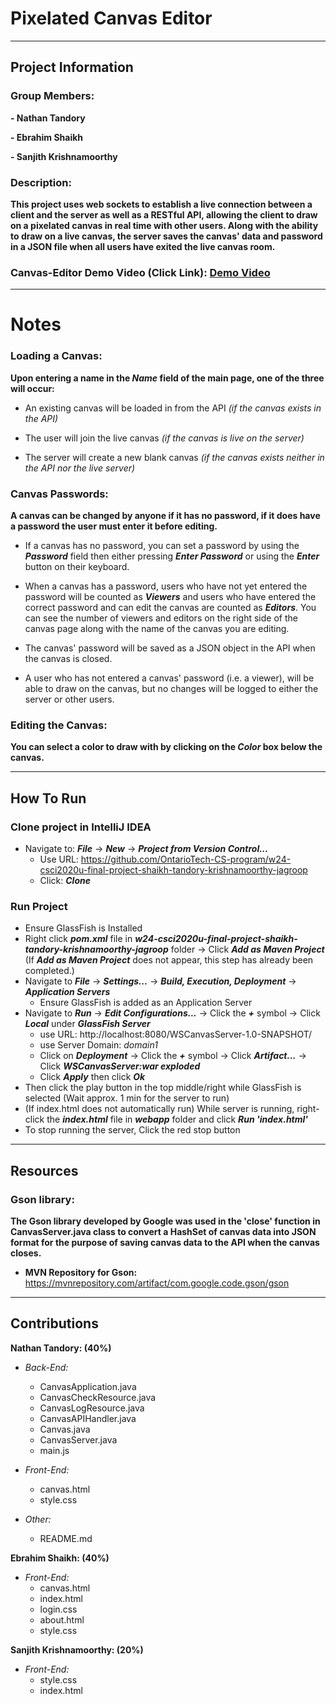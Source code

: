 # Pixelated Canvas Editor
***
## Project Information

### Group Members:

**- Nathan Tandory**

**- Ebrahim Shaikh**

**- Sanjith Krishnamoorthy**

### Description:

**This project uses web sockets to establish a live connection between a client and the 
server as well as a RESTful API, allowing the client to draw on a pixelated canvas in real time with other users. Along
with the ability to draw on a live canvas, the server saves the canvas' data and password in a 
JSON file when all users have exited the live canvas room.**

### Canvas-Editor Demo Video (Click Link): [Demo Video](https://drive.google.com/file/d/12xqiBED4_NHcdzeQsEbltHz4PqWVLw5z/view?usp=drive_link)

***
# Notes

### Loading a Canvas:

**Upon entering a name in the *__Name__* field of the main page, one of the three will occur:**

  - An existing canvas will be loaded in from the API *(if the canvas exists in the API)*


  - The user will join the live canvas *(if the canvas is live on the server)*


  - The server will create a new blank canvas *(if the canvas exists neither in the API nor the live server)* 

### Canvas Passwords:

**A canvas can be changed by anyone if it has no password, if it does have a password the user must enter it before editing.**

  - If a canvas has no password, you can set a password by using the *__Password__* field then either pressing
  *__Enter Password__* or using the *__Enter__* button on their keyboard.


  - When a canvas has a password, users who have not yet entered the password will be counted as *__Viewers__*
  and users who have entered the correct password and can edit the canvas are counted as *__Editors__*. You can see
  the number of viewers and editors on the right side of the canvas page along with the name of the canvas you are
  editing.


  - The canvas' password will be saved as a JSON object in the API when the canvas is closed.


  - A user who has not entered a canvas' password (i.e. a viewer), will be able to draw on the canvas, but no changes
  will be logged to either the server or other users.

### Editing the Canvas:

**You can select a color to draw with by clicking on the *__Color__* box below the canvas.**

    
***
## How To Run

### Clone project in IntelliJ IDEA
- Navigate to: *__File__* -> *__New__* -> *__Project from Version Control...__*
  - Use URL: https://github.com/OntarioTech-CS-program/w24-csci2020u-final-project-shaikh-tandory-krishnamoorthy-jagroop
  - Click: *__Clone__*
### Run Project
- Ensure GlassFish is Installed
- Right click *__pom.xml__* file in *__w24-csci2020u-final-project-shaikh-tandory-krishnamoorthy-jagroop__* folder -> Click *__Add as Maven Project__* 
(If *__Add as Maven Project__* does not appear, this step has already been completed.)
- Navigate to *__File__* -> *__Settings...__* -> *__Build, Execution, Deployment__* -> *__Application Servers__*
  - Ensure GlassFish is added as an Application Server
- Navigate to *__Run__* -> *__Edit Configurations...__* -> Click the *__+__* symbol -> Click *__Local__* under *__GlassFish Server__*
  - use URL: http://localhost:8080/WSCanvasServer-1.0-SNAPSHOT/
  - use Server Domain: *domain1*
  - Click on *__Deployment__* -> Click the *__+__* symbol -> Click *__Artifact...__* -> Click *__WSCanvasServer:war exploded__*
  - Click *__Apply__* then click *__Ok__*
- Then click the play button in the top middle/right while GlassFish is selected (Wait approx. 1 min for the server to run)
- (If index.html does not automatically run) While server is running, right-click the *__index.html__* file in *__webapp__* folder and click *__Run 'index.html'__*
- To stop running the server, Click the red stop button

***
## Resources

### Gson library:
**The Gson library developed by Google was used in the 'close' function in CanvasServer.java class to convert a HashSet of canvas data 
into JSON format for the purpose of saving canvas data to the API when the canvas closes.**

-  **MVN Repository for Gson:**
  https://mvnrepository.com/artifact/com.google.code.gson/gson

***
## Contributions

**Nathan Tandory: (40%)**
- *Back-End:*
  - CanvasApplication.java
  - CanvasCheckResource.java
  - CanvasLogResource.java
  - CanvasAPIHandler.java
  - Canvas.java
  - CanvasServer.java
  - main.js

- *Front-End:*
  - canvas.html
  - style.css

- *Other:*
  - README.md

**Ebrahim Shaikh: (40%)**
- *Front-End:*
  - canvas.html
  - index.html
  - login.css
  - about.html
  - style.css

**Sanjith Krishnamoorthy: (20%)**
- *Front-End:*
  - style.css
  - index.html
